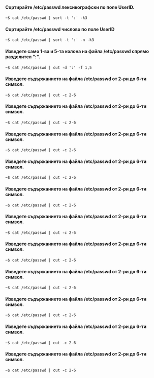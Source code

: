 #### Сортирайте /etc/passwd лексикографски по поле UserID.

`~$ cat /etc/passwd | sort -t ':' -k3`

#### Сортирайте /etc/passwd числово по поле UserID

`~$ cat /etc/passwd | sort -t ':' -n -k3`

#### Изведете само 1-ва и 5-та колона на файла /etc/passwd спрямо разделител ":".

`~$ cat /etc/passwd | cut -d ':' -f 1,5`

#### Изведете съдържанието на файла /etc/passwd от 2-ри до 6-ти символ.

`~$ cat /etc/passwd | cut -c 2-6`

#### Изведете съдържанието на файла /etc/passwd от 2-ри до 6-ти символ.

`~$ cat /etc/passwd | cut -c 2-6`

#### Изведете съдържанието на файла /etc/passwd от 2-ри до 6-ти символ.

`~$ cat /etc/passwd | cut -c 2-6`

#### Изведете съдържанието на файла /etc/passwd от 2-ри до 6-ти символ.

`~$ cat /etc/passwd | cut -c 2-6`

#### Изведете съдържанието на файла /etc/passwd от 2-ри до 6-ти символ.

`~$ cat /etc/passwd | cut -c 2-6`

#### Изведете съдържанието на файла /etc/passwd от 2-ри до 6-ти символ.

`~$ cat /etc/passwd | cut -c 2-6`

#### Изведете съдържанието на файла /etc/passwd от 2-ри до 6-ти символ.

`~$ cat /etc/passwd | cut -c 2-6`

#### Изведете съдържанието на файла /etc/passwd от 2-ри до 6-ти символ.

`~$ cat /etc/passwd | cut -c 2-6`

#### Изведете съдържанието на файла /etc/passwd от 2-ри до 6-ти символ.

`~$ cat /etc/passwd | cut -c 2-6`

#### Изведете съдържанието на файла /etc/passwd от 2-ри до 6-ти символ.

`~$ cat /etc/passwd | cut -c 2-6`

#### Изведете съдържанието на файла /etc/passwd от 2-ри до 6-ти символ.

`~$ cat /etc/passwd | cut -c 2-6`

